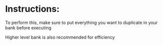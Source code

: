 # Instructions:

To perform this, make sure to put everything you want to duplicate in your bank before executing

Higher level bank is also recommended for efficiency
